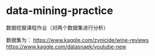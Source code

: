 # data-mining-practice
数据挖掘课程作业（对两个数据集进行分析）

数据集为：
https://www.kaggle.com/zynicide/wine-reviews  
https://www.kaggle.com/datasnaek/youtube-new
